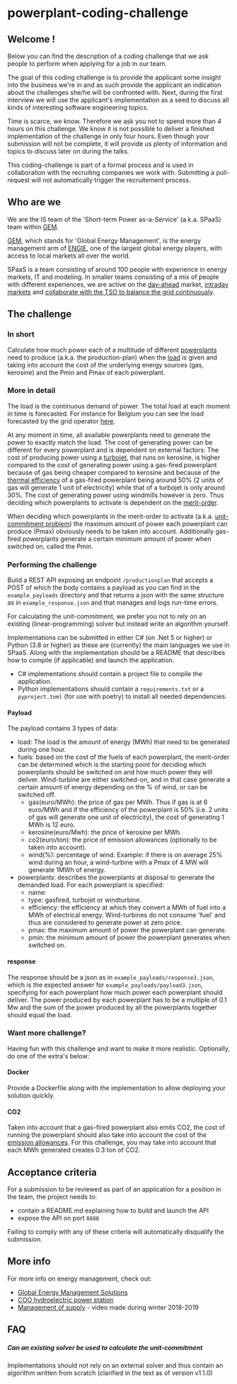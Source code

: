 # powerplant-coding-challenge

## Welcome !

Below you can find the description of a coding challenge that we ask people to perform when applying for a job in our team.

The goal of this coding challenge is to provide the applicant some insight into the business we're in and as such provide the applicant an indication about the challenges she/he will be confronted with. Next, during the first interview we will use the applicant's implementation as a seed to discuss all kinds of interesting software engineering topics.  

Time is scarce, we know. Therefore we ask you not to spend more than 4 hours on this challenge. We know it is not possible to deliver a finished implementation of the challenge in only four hours. Even though your submission will not be complete, it will provide us plenty of information and topics to discuss later on during the talks.

This coding-challenge is part of a formal process and is used in collaboration with the recruiting companies we work with.  Submitting a pull-request will not automatically trigger the recruitement process.
## Who are we 

We are the IS team of the 'Short-term Power as-a-Service' (a.k.a. SPaaS) team within [GEM](https://gems.engie.com/).

[GEM](https://gems.engie.com/), which stands for 'Global Energy Management', is the energy management arm of [ENGIE](https://www.engie.com/), one of the largest global energy players, 
with access to local markets all over the world.  

SPaaS is a team consisting of around 100 people with experience in energy markets, IT and modeling. In smaller teams consisting of a mix of people with different experiences, we are active on the [day-ahead](https://en.wikipedia.org/wiki/European_Power_Exchange#Day-ahead_markets) market, [intraday markets](https://en.wikipedia.org/wiki/European_Power_Exchange#Intraday_markets) and [collaborate with the TSO to balance the grid continuously](https://en.wikipedia.org/wiki/Transmission_system_operator#Electricity_market_operations).

## The challenge

### In short
Calculate how much power each of a multitude of different [powerplants](https://en.wikipedia.org/wiki/Power_station) need to produce (a.k.a. the production-plan) when the [load](https://en.wikipedia.org/wiki/Load_profile) is given and taking into account the cost of the underlying energy sources (gas,  kerosine) and the Pmin and Pmax of each powerplant.

### More in detail

The load is the continuous demand of power. The total load at each moment in time is forecasted. For instance for Belgium you can see the load forecasted by the grid operator [here](https://www.elia.be/en/grid-data/load-and-load-forecasts).

At any moment in time, all available powerplants need to generate the power to exactly match the load.  The cost of generating power can be different for every powerplant and is dependent on external factors: The cost of producing power using a [turbojet](https://en.wikipedia.org/wiki/Gas_turbine#Industrial_gas_turbines_for_power_generation), that runs on kerosine, is higher compared to the cost of generating power using a gas-fired powerplant because of gas being cheaper compared to kerosine and because of the [thermal efficiency](https://en.wikipedia.org/wiki/Thermal_efficiency) of a gas-fired powerplant being around 50% (2 units of gas will generate 1 unit of electricity) while that of a turbojet is only around 30%.  The cost of generating power using windmills however is zero. Thus deciding which powerplants to activate is dependent on the [merit-order](https://en.wikipedia.org/wiki/Merit_order).

When deciding which powerplants in the merit-order to activate (a.k.a. [unit-commitment problem](https://en.wikipedia.org/wiki/Unit_commitment_problem_in_electrical_power_production)) the maximum amount of power each powerplant can produce (Pmax) obviously needs to be taken into account.  Additionally gas-fired powerplants generate a certain minimum amount of power when switched on, called the Pmin. 


### Performing the challenge

Build a REST API exposing an endpoint `/productionplan` that accepts a POST of which the body contains a payload as you can find in the `example_payloads` directory and that returns a json with the same structure as in `example_response.json` and that manages and logs run-time errors.

For calculating the unit-commitment, we prefer you not to rely on an existing (linear-programming) solver but instead write an algorithm yourself.

Implementations can be submitted in either C# (on .Net 5 or higher) or Python (3.8 or higher) as these are (currently) the main languages we use in SPaaS. Along with the implementation should be a README that describes how to compile (if applicable) and launch the application.

- C# implementations should contain a project file to compile the application. 
- Python implementations should contain a `requirements.txt` or a `pyproject.toml` (for use with poetry) to install all needed dependencies.

#### Payload

The payload contains 3 types of data:
 - load: The load is the amount of energy (MWh) that need to be generated during one hour.
 - fuels: based on the cost of the fuels of each powerplant, the merit-order can be determined which is the starting point for deciding which powerplants should be switched on and how much power they will deliver.  Wind-turbine are either switched-on, and in that case generate a certain amount of energy depending on the % of wind, or can be switched off. 
   - gas(euro/MWh): the price of gas per MWh. Thus if gas is at 6 euro/MWh and if the efficiency of the powerplant is 50% (i.e. 2 units of gas will generate one unit of electricity), the cost of generating 1 MWh is 12 euro.
   - kerosine(euro/Mwh): the price of kerosine per MWh.
   - co2(euro/ton): the price of emission allowances (optionally to be taken into account).
   - wind(%): percentage of wind. Example: if there is on average 25% wind during an hour, a wind-turbine with a Pmax of 4 MW will generate 1MWh of energy.
 - powerplants: describes the powerplants at disposal to generate the demanded load. For each powerplant is specified:
   - name:
   - type: gasfired, turbojet or windturbine.
   - efficiency: the efficiency at which they convert a MWh of fuel into a MWh of electrical energy. Wind-turbines do not consume 'fuel' and thus are considered to generate power at zero price.
   - pmax: the maximum amount of power the powerplant can generate.
   - pmin: the minimum amount of power the powerplant generates when switched on. 

#### response

The response should be a json as in `example_payloads/response3.json`, which is the expected answer for `example_payloads/payload3.json`, specifying for each powerplant how much power each powerplant should deliver. The power produced by each powerplant has to be a multiple of 0.1 Mw and the sum of the power produced by all the powerplants together should equal the load.

### Want more challenge?

Having fun with this challenge and want to make it more realistic. Optionally, do one of the extra's below:

#### Docker

Provide a Dockerfile along with the implementation to allow deploying your solution quickly.

#### CO2

Taken into account that a gas-fired powerplant also emits CO2, the cost of running the powerplant should also take into account the cost of the [emission allowances](https://en.wikipedia.org/wiki/Carbon_emission_trading).  For this challenge, you may take into account that each MWh generated creates 0.3 ton of CO2. 

## Acceptance criteria

For a submission to be reviewed as part of an application for a position in the team, the project needs to:
  - contain a README.md explaining how to build and launch the API
  - expose the API on port `8888`

Failing to comply with any of these criteria will automatically disqualify the submission.

## More info

For more info on energy management, check out:

 - [Global Energy Management Solutions](https://www.youtube.com/watch?v=SAop0RSGdHM)
 - [COO hydroelectric power station](https://www.youtube.com/watch?v=edamsBppnlg)
 - [Management of supply](https://www.youtube.com/watch?v=eh6IIQeeX3c) - video made during winter 2018-2019

## FAQ

##### Can an existing solver be used to calculate the unit-commitment
Implementations should not rely on an external solver and thus contain an algorithm written from scratch (clarified in the text as of version v1.1.0)

